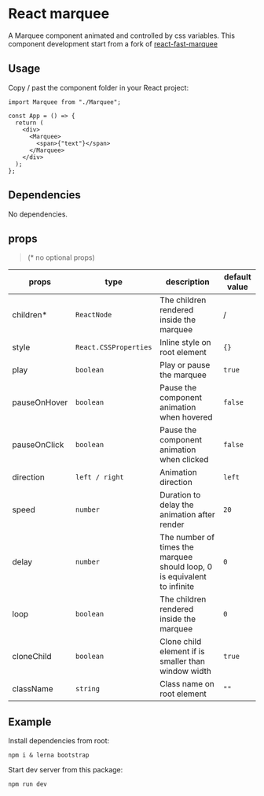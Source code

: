 # React marquee

A Marquee component animated and controlled by css variables. This component development start from a fork of [react-fast-marquee](https://github.com/justin-chu/react-fast-marquee)

## Usage

Copy / past the component folder in your React project:

```tsx
import Marquee from "./Marquee";

const App = () => {
  return (
    <div>
      <Marquee>
        <span>{"text"}</span>
      </Marquee>
    </div>
  );
};
```

## Dependencies

No dependencies.

## props

> (\* no optional props)

| props        | type                  | description                                                              | default value |
| ------------ | --------------------- | ------------------------------------------------------------------------ | ------------- |
| children\*   | `ReactNode`           | The children rendered inside the marquee                                 | /             |
| style        | `React.CSSProperties` | Inline style on root element                                             | `{}`          |
| play         | `boolean`             | Play or pause the marquee                                                | `true`        |
| pauseOnHover | `boolean`             | Pause the component animation when hovered                               | `false`       |
| pauseOnClick | `boolean`             | Pause the component animation when clicked                               | `false`       |
| direction    | `left / right`        | Animation direction                                                      | `left`        |
| speed        | `number`              | Duration to delay the animation after render                             | `20`          |
| delay        | `number`              | The number of times the marquee should loop, 0 is equivalent to infinite | `0`           |
| loop         | `boolean`             | The children rendered inside the marquee                                 | `0`           |
| cloneChild   | `boolean`             | Clone child element if is smaller than window width                      | `true`        |
| className    | `string`              | Class name on root element                                               | `""`          |

## Example

Install dependencies from root:

```shell
npm i & lerna bootstrap
```

Start dev server from this package:

```shell
npm run dev
```

